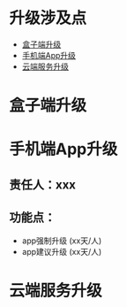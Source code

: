 # 升级涉及点
- [盒子端升级](#盒子端升级)
- [手机端App升级](#手机端App升级)
- [云端服务升级](#云端服务升级)

# 盒子端升级

# 手机端App升级

## 责任人：xxx
## 功能点：
* app强制升级 (xx天/人)
* app建议升级 (xx天/人)


# 云端服务升级
